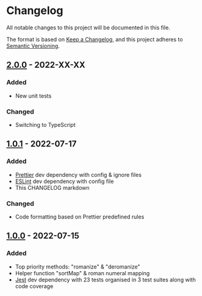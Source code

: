 # Changelog

All notable changes to this project will be documented in this file.

The format is based on [Keep a Changelog](https://keepachangelog.com/en/1.0.0/),
and this project adheres to [Semantic Versioning](https://semver.org/spec/v2.0.0.html).

## [2.0.0](https://github.com/aleksbelic/romanize-deromanize/releases/tag/2.0.0) - 2022-XX-XX

### Added

- New unit tests

### Changed

- Switching to TypeScript

## [1.0.1](https://github.com/aleksbelic/romanize-deromanize/releases/tag/1.0.1) - 2022-07-17

### Added

- [Prettier](https://prettier.io/) dev dependency with config & ignore files
- [ESLint](https://eslint.org/) dev dependency with config file
- This CHANGELOG markdown

### Changed

- Code formatting based on Prettier predefined rules

## [1.0.0](https://github.com/aleksbelic/romanize-deromanize/releases/tag/1.0.0) - 2022-07-15

### Added

- Top priority methods: "romanize" & "deromanize"
- Helper function "sortMap" & roman numeral mapping
- [Jest](https://jestjs.io/) dev dependency with 23 tests organised in 3 test suites along with code coverage
